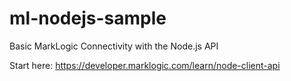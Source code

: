 # ml-nodejs-sample
Basic MarkLogic Connectivity with the Node.js API

Start here:
https://developer.marklogic.com/learn/node-client-api